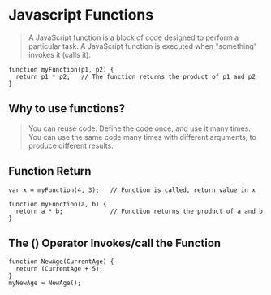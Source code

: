# Javascript Functions

>A JavaScript function is a block of code designed to perform a particular task.
>A JavaScript function is executed when "something" invokes it (calls it).

~~~~
function myFunction(p1, p2) {
  return p1 * p2;   // The function returns the product of p1 and p2
}
~~~~

## Why to use functions?
>You can reuse code: Define the code once, and use it many times.
> You can use the same code many times with different arguments, to produce different results.
## Function Return
~~~~
var x = myFunction(4, 3);   // Function is called, return value in x

function myFunction(a, b) {
  return a * b;             // Function returns the product of a and b
}
~~~~

## The () Operator Invokes/call the Function

~~~~
function NewAge(CurrentAge) {
  return (CurrentAge + 5);
}
myNewAge = NewAge(); 
~~~~
